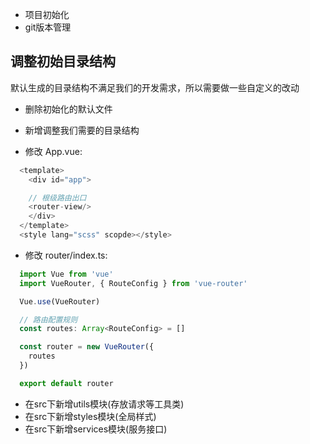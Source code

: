 - 项目初始化
- git版本管理

## 调整初始目录结构
默认生成的目录结构不满足我们的开发需求，所以需要做一些自定义的改动

- 删除初始化的默认文件
- 新增调整我们需要的目录结构

- 修改 App.vue:
```javascript
  <template>
    <div id="app">

    // 根级路由出口
    <router-view/>
    </div>
  </template>
  <style lang="scss" scopde></style>
```

- 修改 router/index.ts:
```javascript
  import Vue from 'vue'
  import VueRouter, { RouteConfig } from 'vue-router'

  Vue.use(VueRouter)

  // 路由配置规则
  const routes: Array<RouteConfig> = []

  const router = new VueRouter({
    routes
  })

  export default router
```

- 在src下新增utils模块(存放请求等工具类)
- 在src下新增styles模块(全局样式)
- 在src下新增services模块(服务接口)
